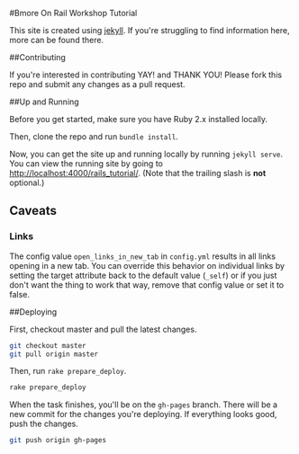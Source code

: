 #Bmore On Rail Workshop Tutorial

This site is created using [jekyll](https://jekyllrb.com/). If you're struggling to find information here, more can be found there.

##Contributing

If you're interested in contributing YAY! and THANK YOU! Please fork this repo and submit any changes as a pull request. 

##Up and Running

Before you get started, make sure you have Ruby 2.x installed locally.

Then, clone the repo and run `bundle install`.

Now, you can get the site up and running locally by running `jekyll serve`. You can view the running site by going to [http://localhost:4000/rails_tutorial/](http://localhost:4000/rails_tutorial/). (Note that the trailing slash is **not** optional.)

## Caveats

### Links
The config value `open_links_in_new_tab` in `config.yml` results in all links opening in a new tab. You can override this behavior on individual links by setting the target attribute back to the default value (`_self`) or if you just don't want the thing to work that way, remove that config value or set it to false.

##Deploying

First, checkout master and pull the latest changes.

```sh
git checkout master
git pull origin master
```

Then, run `rake prepare_deploy`.

```sh
rake prepare_deploy
```

When the task finishes, you'll be on the `gh-pages` branch. There will be a new commit for the changes you're deploying. If everything looks good, push the changes.

```sh
git push origin gh-pages
```
